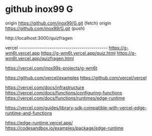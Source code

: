 # github inox99  G
origin  https://github.com/inox99/G.git (fetch)
origin  https://github.com/inox99/G.git (push)

http://localhost:3000/quizfragen

vercel --------------------------------------------
https://g-wm6t.vercel.app
https://g-wm6t.vercel.app/quiz.html
https://g-wm6t.vercel.app/quizfragen.html

https://vercel.com/inox99s-projects/g-wm6t

https://github.com/vercel/examples
https://github.com/vercel/vercel

https://vercel.com/docs/infrastructure
https://vercel.com/docs/functions/configuring-functions
https://vercel.com/docs/functions/runtimes/edge-runtime

https://vercel.com/guides/library-sdk-compatible-with-vercel-edge-runtime-and-functions

https://edge-runtime.vercel.app/
https://codesandbox.io/examples/package/edge-runtime